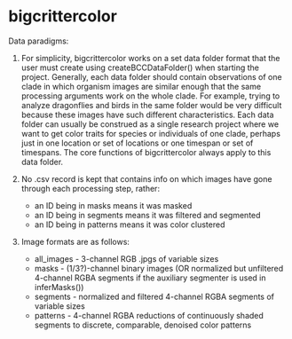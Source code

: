 # bigcrittercolor
 
Data paradigms:
1. For simplicity, bigcrittercolor works on a set data folder format that the user must create using createBCCDataFolder() when starting the project. 
    Generally, each data folder should contain observations of one clade in which organism images are similar enough that the same processing arguments work on the whole clade.
    For example, trying to analyze dragonflies and birds in the same folder would be very difficult because these images have such different characteristics. 
	Each data folder can usually be construed as a single research project where we want to get color traits for species or individuals of one clade, perhaps just in one location or set of locations or one timespan or set of timespans. 
	The core functions of bigcrittercolor always apply to this data folder. 
	
2. No .csv record is kept that contains info on which images have gone through each processing step, rather:
    - an ID being in masks means it was masked
    - an ID being in segments means it was filtered and segmented
    - an ID being in patterns means it was color clustered

2. Image formats are as follows:
	- all_images - 3-channel RGB .jpgs of variable sizes 
	- masks - (1/3?)-channel binary images (OR normalized but unfiltered 4-channel RGBA segments if the auxiliary segmenter is used in inferMasks())
	- segments - normalized and filtered 4-channel RGBA segments of variable sizes
	- patterns - 4-channel RGBA reductions of continuously shaded segments to discrete, comparable, denoised color patterns 